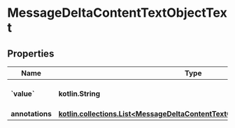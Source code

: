 
# MessageDeltaContentTextObjectText

## Properties
Name | Type | Description | Notes
------------ | ------------- | ------------- | -------------
**&#x60;value&#x60;** | **kotlin.String** | The data that makes up the text. |  [optional]
**annotations** | [**kotlin.collections.List&lt;MessageDeltaContentTextObjectTextAnnotationsInner&gt;**](MessageDeltaContentTextObjectTextAnnotationsInner.md) |  |  [optional]



